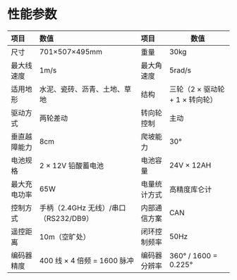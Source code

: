 # 性能参数

| 项目         | 数值                                  | 项目         | 数值                           |
| :----------- | :----------------------------------- | :----------- | ------------------------------ |
| 尺寸         | 701×507×495mm | 重量          | 30kg |
| 最大线速度    | 1m/s                                 | 最大角速度    | 5rad/s                         |
| 适用地形      | 水泥、瓷砖、沥青、土地、草地           | 结构          | 三轮（2 × 驱动轮 + 1 × 转向轮） |
| 驱动方式      | 两轮差动                             | 转向轮控制     | 主动                          |
| 垂直越障能力  | 8cm                                  | 爬坡能力      | 30°                           |
| 电池规格      | 2 × 12V 铅酸蓄电池                   | 电池容量       | 24V × 12AH                    |
| 最大充电功率  | 65W                                  | 电量统计方式   | 高精度库仑计                   |
| 控制方式      | 手柄（2.4GHz 无线）/串口（RS232/DB9） | 内部通信方案   | CAN                           |
| 遥控距离      | 10m（空旷处）                        | 闭环控制频率  | 50Hz                           |
| 编码器精度    | 400 线 × 4 倍频 = 1600 脉冲          | 编码器分辨率   | 360° / 1600 = 0.225°          |
